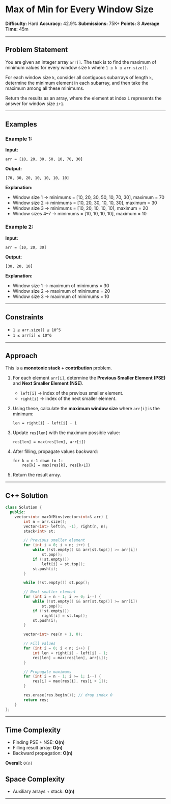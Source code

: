 # Max of Min for Every Window Size

**Difficulty:** Hard
**Accuracy:** 42.9%
**Submissions:** 75K+
**Points:** 8
**Average Time:** 45m

---

## Problem Statement

You are given an integer array `arr[]`. The task is to find the maximum of minimum values for every window size `k` where `1 ≤ k ≤ arr.size()`.

For each window size `k`, consider all contiguous subarrays of length `k`, determine the minimum element in each subarray, and then take the maximum among all these minimums.

Return the results as an array, where the element at index `i` represents the answer for window size `i+1`.

---

## Examples

### Example 1:

**Input:**

```
arr = [10, 20, 30, 50, 10, 70, 30]
```

**Output:**

```
[70, 30, 20, 10, 10, 10, 10]
```

**Explanation:**

* Window size 1 → minimums = \[10, 20, 30, 50, 10, 70, 30], maximum = 70
* Window size 2 → minimums = \[10, 20, 30, 10, 10, 30], maximum = 30
* Window size 3 → minimums = \[10, 20, 10, 10, 10], maximum = 20
* Window sizes 4–7 → minimums = \[10, 10, 10, 10], maximum = 10

### Example 2:

**Input:**

```
arr = [10, 20, 30]
```

**Output:**

```
[30, 20, 10]
```

**Explanation:**

* Window size 1 → maximum of minimums = 30
* Window size 2 → maximum of minimums = 20
* Window size 3 → maximum of minimums = 10

---

## Constraints

* `1 ≤ arr.size() ≤ 10^5`
* `1 ≤ arr[i] ≤ 10^6`

---

## Approach

This is a **monotonic stack + contribution** problem.

1. For each element `arr[i]`, determine the **Previous Smaller Element (PSE)** and **Next Smaller Element (NSE)**.

   * `left[i]` → index of the previous smaller element.
   * `right[i]` → index of the next smaller element.

2. Using these, calculate the **maximum window size** where `arr[i]` is the minimum:

   ```
   len = right[i] - left[i] - 1
   ```

3. Update `res[len]` with the maximum possible value:

   ```
   res[len] = max(res[len], arr[i])
   ```

4. After filling, propagate values backward:

   ```
   for k = n-1 down to 1:
       res[k] = max(res[k], res[k+1])
   ```

5. Return the result array.

---

## C++ Solution

```cpp
class Solution {
  public:
    vector<int> maxOfMins(vector<int>& arr) {
        int n = arr.size();
        vector<int> left(n, -1), right(n, n);
        stack<int> st;

        // Previous smaller element
        for (int i = 0; i < n; i++) {
            while (!st.empty() && arr[st.top()] >= arr[i])
                st.pop();
            if (!st.empty())
                left[i] = st.top();
            st.push(i);
        }

        while (!st.empty()) st.pop();

        // Next smaller element
        for (int i = n - 1; i >= 0; i--) {
            while (!st.empty() && arr[st.top()] >= arr[i])
                st.pop();
            if (!st.empty())
                right[i] = st.top();
            st.push(i);
        }

        vector<int> res(n + 1, 0);

        // Fill values
        for (int i = 0; i < n; i++) {
            int len = right[i] - left[i] - 1;
            res[len] = max(res[len], arr[i]);
        }

        // Propagate maximums
        for (int i = n - 1; i >= 1; i--) {
            res[i] = max(res[i], res[i + 1]);
        }

        res.erase(res.begin()); // drop index 0
        return res;
    }
};
```

---

## Time Complexity

* Finding PSE + NSE: **O(n)**
* Filling result array: **O(n)**
* Backward propagation: **O(n)**

**Overall:** `O(n)`

## Space Complexity

* Auxiliary arrays + stack: **O(n)**

---
